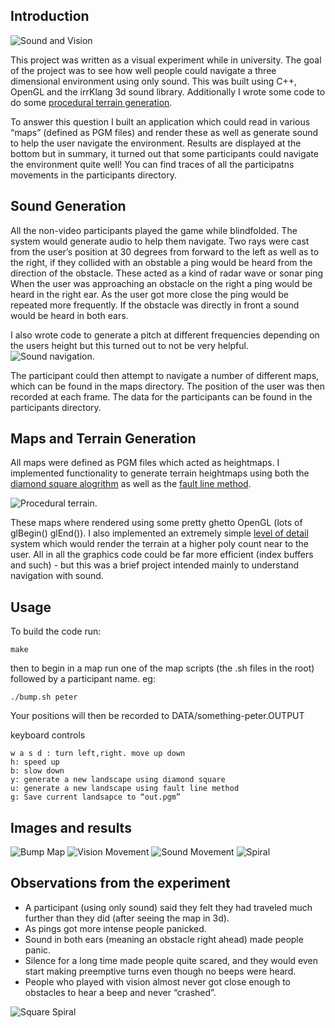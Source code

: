 Introduction
------------
![Sound and Vision](https://raw.githubusercontent.com/peter-juritz/flying-blind/master/images/vision-movement.png)

This project was written as a visual experiment while in university. The goal of the project was to see how well people could navigate a three dimensional environment using only sound. This was built using C++, OpenGL and the irrKlang 3d sound library. Additionally I wrote some code to do some [procedural terrain generation](https://en.wikipedia.org/wiki/Fractal_landscape).

To answer this question I built an application which could read in various “maps” (defined as PGM files) and render these as well as generate sound to help the user navigate the environment. Results are displayed at the bottom but in summary, it turned out that some participants could navigate the environment quite well! You can find traces of all the participatns movements in the participants directory.

Sound Generation
---------------
All the non-video participants played the game while blindfolded. The system would generate audio to help them navigate.
Two rays were cast from the user’s position at 30 degrees from forward to the left as well as to the right, if they collided with an obstable a ping would be heard from the direction of the obstacle. These acted as a kind of radar wave or sonar ping When the user was approaching an obstacle on the right a ping would be heard in the right ear. As the user got more close the ping would be repeated more frequently. If the obstacle was directly in front a sound would be heard in both ears.

I also wrote code to generate a pitch at different frequencies depending on the users height but this turned out to not be very helpful.
![Sound navigation](https://raw.githubusercontent.com/peter-juritz/flying-blind/master/images/sound-movement.png).

The participant could then attempt to navigate a number of different maps, which can be found in the maps directory. The position of the user was then recorded at each frame. The data for the participants can be found in the participants directory.

Maps and Terrain Generation
---------------------------
All maps were defined as PGM files which acted as heightmaps. I implemented functionality to generate terrain heightmaps using both the [diamond square alogrithm](https://en.wikipedia.org/wiki/Diamond-square_algorithm) as well as the [fault line method](http://www.lighthouse3d.com/opengl/terrain/index.php?fault).

![Procedural terrain](https://raw.githubusercontent.com/peter-juritz/flying-blind/master/images/bump.png).

These maps where rendered using some pretty ghetto OpenGL (lots of glBegin() glEnd()). I also implemented an extremely simple [level of detail](https://en.wikipedia.org/wiki/Level_of_detail) system which would render the terrain at  a higher poly count near to the user. All in all the graphics code could be far more efficient (index buffers and such) - but this was a brief project intended mainly to understand navigation with sound.

Usage
-----
To build the code run:
```
make
```
then to begin in a map run one of the map scripts (the .sh files in the root) followed by a participant name.
eg:
```
./bump.sh peter
```
Your positions will then be recorded to DATA/something-peter.OUTPUT

keyboard controls
```
w a s d : turn left,right. move up down
h: speed up
b: slow down
y: generate a new landscape using diamond square
u: generate a new landscape using fault line method
g: Save current landsapce to “out.pgm”
```

Images and results
------
![Bump Map](https://raw.githubusercontent.com/peter-juritz/flying-blind/master/images/bump-map.png)
![Vision Movement ](https://raw.githubusercontent.com/peter-juritz/flying-blind/master/images/vision-movement-2.png)
![Sound Movement](https://raw.githubusercontent.com/peter-juritz/flying-blind/master/images/sound-movement-2.png)
![Spiral](https://raw.githubusercontent.com/peter-juritz/flying-blind/master/images/spiral.png)

Observations from the experiment
--------------------------------
* A participant (using only sound) said they felt they had traveled much further than they did (after seeing the map in 3d).
* As pings got more intense people panicked.
* Sound in both ears (meaning an obstacle right ahead) made people panic.
* Silence for a long time made people quite scared, and they would even start making preemptive turns even though no beeps were heard.
* People who played with vision almost never got close enough to obstacles to hear a beep and never “crashed”.

![Square Spiral](https://raw.githubusercontent.com/peter-juritz/flying-blind/master/images/square-spiral.png)
